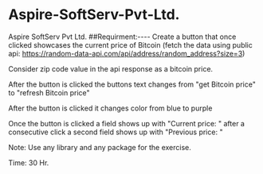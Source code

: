 # Aspire-SoftServ-Pvt-Ltd.
Aspire SoftServ Pvt Ltd.
##Requirment:----
Create a button that once clicked showcases the current price of Bitcoin (fetch the data using public api: https://random-data-api.com/api/address/random_address?size=3) 

Consider zip code value in the api response as a bitcoin price. 

After the button is clicked the buttons text changes from "get Bitcoin price" to "refresh Bitcoin price" 

After the button is clicked it changes color from blue to purple 

Once the button is clicked a field shows up with "Current price: " after a consecutive click a second field shows up with "Previous price: " 

Note: Use any library and any package for the exercise. 

Time: 30 Hr. 

